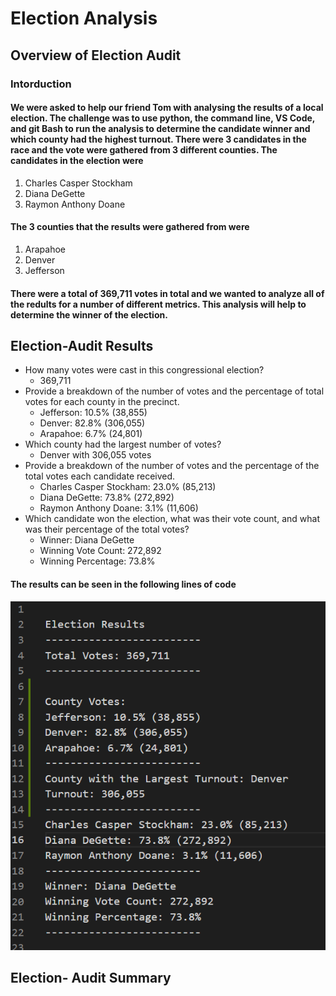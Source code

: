 # Election Analysis
## Overview of Election Audit
### Intorduction
#### We were asked to help our friend Tom with analysing the results of a local election. The challenge was to use python, the command line, VS Code, and git Bash to run the analysis to determine the candidate winner and which county had the highest turnout. There were 3 candidates in the race and the vote were gathered from 3 different counties. The candidates in the election were
1. Charles Casper Stockham
2. Diana DeGette
3. Raymon Anthony Doane
#### The 3 counties that the results were gathered from were
1. Arapahoe
2. Denver
3. Jefferson
#### There were a total of 369,711 votes in total and we wanted to analyze all of the redults for a number of different metrics. This analysis will help to determine the winner of the election.
## Election-Audit Results
* How many votes were cast in this congressional election?
  * 369,711
* Provide a breakdown of the number of votes and the percentage of total votes for each county in the precinct.
  * Jefferson: 10.5% (38,855)
  * Denver: 82.8% (306,055)
  * Arapahoe: 6.7% (24,801)
* Which county had the largest number of votes?
  *  Denver with 306,055 votes
* Provide a breakdown of the number of votes and the percentage of the total votes each candidate received.
  * Charles Casper Stockham: 23.0% (85,213)
  * Diana DeGette: 73.8% (272,892)
  * Raymon Anthony Doane: 3.1% (11,606) 
* Which candidate won the election, what was their vote count, and what was their percentage of the total votes?
  * Winner: Diana DeGette
  * Winning Vote Count: 272,892
  * Winning Percentage: 73.8% 
 #### The results can be seen in the following lines of code
 ![code image](https://github.com/allisonorourke-ufGfGy/Election_Analysis/blob/main/Pypoll.png)
 
## Election- Audit Summary
